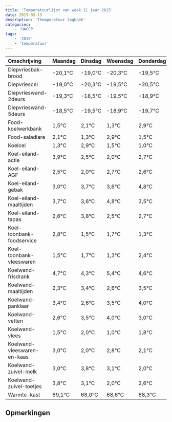 ```yaml
---
title: 'Temperatuurlijst van week 11 jaar 2015'
date: 2015-03-15
description: 'Themperatuur logboek'
categories:
    - 'HACCP'
tags:
    - '2015'
    - 'temperatuur'
---
```

|Omschrijving|Maandag|Dinsdag|Woensdag|Donderdag|Vrijdag|Zaterdag|Zondag|
|:---|:---|:---|:---|:---|:---|:---|:---|
|Diepvriesbak-brood|-20,1°C|-19,0°C|-20,3°C|-19,5°C|-20,5°C|-19,9°C|-20,7°C|
|Diepvriescel|-19,0°C|-20,3°C|-19,5°C|-20,5°C|-19,9°C|-20,7°C|-19,1°C|
|Diepvrieswand-2deurs|-19,3°C|-18,5°C|-19,5°C|-18,9°C|-19,7°C|-18,1°C|-19,5°C|
|Diepvrieswand-5deurs|-18,5°C|-19,5°C|-18,9°C|-19,7°C|-18,1°C|-19,5°C|-20,0°C|
|Food-koelwerkbank|1,5°C|2,1°C|1,3°C|2,9°C|1,5°C|1,0°C|1,7°C|
|Food-saladiare|2,1°C|1,3°C|2,9°C|1,5°C|1,0°C|1,7°C|1,6°C|
|Koelcel|1,3°C|2,9°C|1,5°C|1,0°C|1,7°C|1,6°C|2,8°C|
|Koel-eiland-actie|3,9°C|2,5°C|2,0°C|2,7°C|2,6°C|3,8°C|2,5°C|
|Koel-eiland-AGF|2,5°C|2,0°C|2,7°C|2,6°C|3,8°C|2,5°C|2,7°C|
|Koel-eiland-gebak|3,0°C|3,7°C|3,6°C|4,8°C|3,5°C|3,7°C|3,3°C|
|Koel-eiland-maaltijden|3,7°C|3,6°C|4,8°C|3,5°C|3,7°C|3,3°C|4,4°C|
|Koel-eiland-tapas|2,6°C|3,8°C|2,5°C|2,7°C|2,3°C|3,4°C|2,6°C|
|Koel-toonbank-foodservice|2,8°C|1,5°C|1,7°C|1,3°C|2,4°C|1,6°C|2,5°C|
|Koel-toonbank-vleeswaren|1,5°C|1,7°C|1,3°C|2,4°C|1,6°C|2,5°C|3,0°C|
|Koelwand-frisdrank|4,7°C|4,3°C|5,4°C|4,6°C|5,5°C|6,0°C|5,0°C|
|Koelwand-maaltijden|2,3°C|3,4°C|2,6°C|3,5°C|4,0°C|3,0°C|3,8°C|
|Koelwand-panklaar|3,4°C|2,6°C|3,5°C|4,0°C|3,0°C|3,8°C|3,1°C|
|Koelwand-vetten|2,6°C|3,5°C|4,0°C|3,0°C|3,8°C|3,1°C|2,0°C|
|Koelwand-vlees|1,5°C|2,0°C|1,0°C|1,8°C|1,1°C|0,0°C|0,6°C|
|Koelwand-vleeswaren-en-kaas|3,0°C|2,0°C|2,8°C|2,1°C|1,0°C|1,6°C|1,3°C|
|Koelwand-zuivel-melk|3,0°C|3,8°C|3,1°C|2,0°C|2,6°C|2,3°C|3,9°C|
|Koelwand-zuivel-toetjes|3,8°C|3,1°C|2,0°C|2,6°C|2,3°C|3,9°C|3,5°C|
|Warmte-kast|69,1°C|68,0°C|68,6°C|68,3°C|69,9°C|69,5°C|68,5°C|

## Opmerkingen


